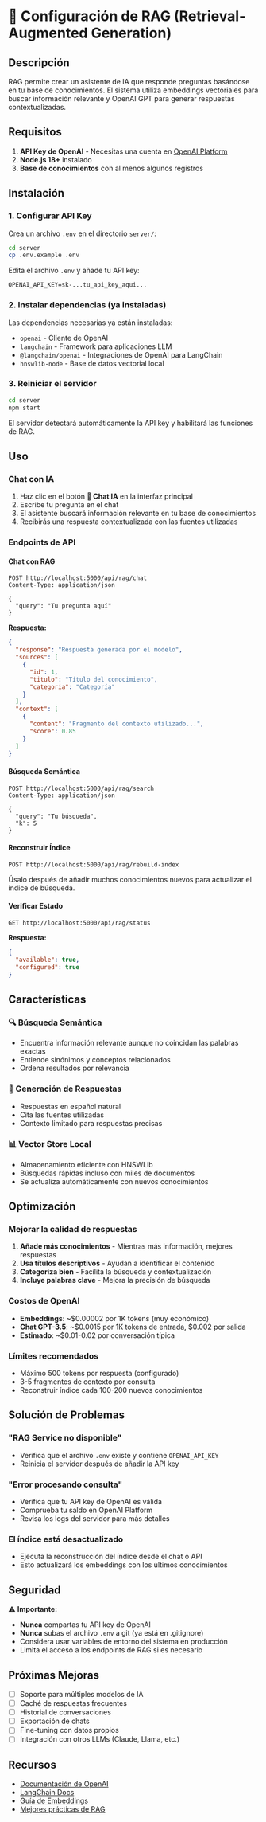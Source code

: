 # 🤖 Configuración de RAG (Retrieval-Augmented Generation)

## Descripción

RAG permite crear un asistente de IA que responde preguntas basándose en tu base de conocimientos. El sistema utiliza embeddings vectoriales para buscar información relevante y OpenAI GPT para generar respuestas contextualizadas.

## Requisitos

1. **API Key de OpenAI** - Necesitas una cuenta en [OpenAI Platform](https://platform.openai.com/)
2. **Node.js 18+** instalado
3. **Base de conocimientos** con al menos algunos registros

## Instalación

### 1. Configurar API Key

Crea un archivo `.env` en el directorio `server/`:

```bash
cd server
cp .env.example .env
```

Edita el archivo `.env` y añade tu API key:

```env
OPENAI_API_KEY=sk-...tu_api_key_aqui...
```

### 2. Instalar dependencias (ya instaladas)

Las dependencias necesarias ya están instaladas:
- `openai` - Cliente de OpenAI
- `langchain` - Framework para aplicaciones LLM
- `@langchain/openai` - Integraciones de OpenAI para LangChain
- `hnswlib-node` - Base de datos vectorial local

### 3. Reiniciar el servidor

```bash
cd server
npm start
```

El servidor detectará automáticamente la API key y habilitará las funciones de RAG.

## Uso

### Chat con IA

1. Haz clic en el botón **🤖 Chat IA** en la interfaz principal
2. Escribe tu pregunta en el chat
3. El asistente buscará información relevante en tu base de conocimientos
4. Recibirás una respuesta contextualizada con las fuentes utilizadas

### Endpoints de API

#### Chat con RAG
```http
POST http://localhost:5000/api/rag/chat
Content-Type: application/json

{
  "query": "Tu pregunta aquí"
}
```

**Respuesta:**
```json
{
  "response": "Respuesta generada por el modelo",
  "sources": [
    {
      "id": 1,
      "titulo": "Título del conocimiento",
      "categoria": "Categoría"
    }
  ],
  "context": [
    {
      "content": "Fragmento del contexto utilizado...",
      "score": 0.85
    }
  ]
}
```

#### Búsqueda Semántica
```http
POST http://localhost:5000/api/rag/search
Content-Type: application/json

{
  "query": "Tu búsqueda",
  "k": 5
}
```

#### Reconstruir Índice
```http
POST http://localhost:5000/api/rag/rebuild-index
```

Úsalo después de añadir muchos conocimientos nuevos para actualizar el índice de búsqueda.

#### Verificar Estado
```http
GET http://localhost:5000/api/rag/status
```

**Respuesta:**
```json
{
  "available": true,
  "configured": true
}
```

## Características

### 🔍 Búsqueda Semántica
- Encuentra información relevante aunque no coincidan las palabras exactas
- Entiende sinónimos y conceptos relacionados
- Ordena resultados por relevancia

### 💬 Generación de Respuestas
- Respuestas en español natural
- Cita las fuentes utilizadas
- Contexto limitado para respuestas precisas

### 📊 Vector Store Local
- Almacenamiento eficiente con HNSWLib
- Búsquedas rápidas incluso con miles de documentos
- Se actualiza automáticamente con nuevos conocimientos

## Optimización

### Mejorar la calidad de respuestas

1. **Añade más conocimientos** - Mientras más información, mejores respuestas
2. **Usa títulos descriptivos** - Ayudan a identificar el contenido
3. **Categoriza bien** - Facilita la búsqueda y contextualización
4. **Incluye palabras clave** - Mejora la precisión de búsqueda

### Costos de OpenAI

- **Embeddings**: ~$0.00002 por 1K tokens (muy económico)
- **Chat GPT-3.5**: ~$0.0015 por 1K tokens de entrada, $0.002 por salida
- **Estimado**: ~$0.01-0.02 por conversación típica

### Límites recomendados

- Máximo 500 tokens por respuesta (configurado)
- 3-5 fragmentos de contexto por consulta
- Reconstruir índice cada 100-200 nuevos conocimientos

## Solución de Problemas

### "RAG Service no disponible"
- Verifica que el archivo `.env` existe y contiene `OPENAI_API_KEY`
- Reinicia el servidor después de añadir la API key

### "Error procesando consulta"
- Verifica que tu API key de OpenAI es válida
- Comprueba tu saldo en OpenAI Platform
- Revisa los logs del servidor para más detalles

### El índice está desactualizado
- Ejecuta la reconstrucción del índice desde el chat o API
- Esto actualizará los embeddings con los últimos conocimientos

## Seguridad

⚠️ **Importante:**
- **Nunca** compartas tu API key de OpenAI
- **Nunca** subas el archivo `.env` a git (ya está en .gitignore)
- Considera usar variables de entorno del sistema en producción
- Limita el acceso a los endpoints de RAG si es necesario

## Próximas Mejoras

- [ ] Soporte para múltiples modelos de IA
- [ ] Caché de respuestas frecuentes
- [ ] Historial de conversaciones
- [ ] Exportación de chats
- [ ] Fine-tuning con datos propios
- [ ] Integración con otros LLMs (Claude, Llama, etc.)

## Recursos

- [Documentación de OpenAI](https://platform.openai.com/docs)
- [LangChain Docs](https://js.langchain.com/)
- [Guía de Embeddings](https://platform.openai.com/docs/guides/embeddings)
- [Mejores prácticas de RAG](https://www.pinecone.io/learn/retrieval-augmented-generation/)